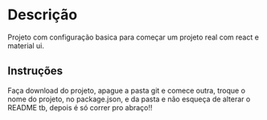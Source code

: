 # Descrição

Projeto com configuração basica para começar um projeto real com react e material ui.

## Instruções

Faça download do projeto, apague a pasta git e comece outra, troque o nome do projeto, no package.json, e da pasta e não esqueça de alterar o README tb, depois é só correr pro abraço!!
